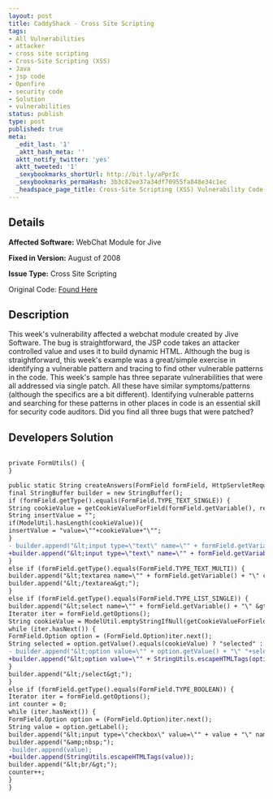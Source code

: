 ```yaml
---
layout: post
title: CaddyShack - Cross Site Scripting
tags:
- All Vulnerabilities
- attacker
- cross site scripting
- Cross-Site Scripting (XSS)
- Java
- jsp code
- Openfire
- security code
- Solution
- vulnerabilities
status: publish
type: post
published: true
meta:
  _edit_last: '1'
  _aktt_hash_meta: ''
  aktt_notify_twitter: 'yes'
  aktt_tweeted: '1'
  _sexybookmarks_shortUrl: http://bit.ly/aPprIc
  _sexybookmarks_permaHash: 3b3c82ee37a34df70955fa848e34c1ec
  _headspace_page_title: Cross-Site Scripting (XSS) Vulnerability Code Example
---
```

## Details
__Affected Software:__ WebChat Module for Jive

__Fixed in Version:__  August of 2008

__Issue Type:__ Cross Site Scripting

Original Code: <a title="Caddyshack" href="http://spotthevuln.com/2010/08/caddyshack/" target="_blank">Found    Here</a>
## Description
This week's vulnerability affected a webchat module created by Jive Software. The bug is straightforward,  the JSP code takes an attacker controlled value and uses it to build dynamic HTML. Although the bug is straightforward, this week's example was a great/simple exercise in identifying a vulnerable pattern and tracing to find other vulnerable patterns in the code. This week's sample has three separate vulnerabilities that were all addressed via single patch. All these have similar symptoms/patterns (although the specifics are a bit different). Identifying vulnerable patterns and searching for these patterns in other places in code is an essential skill for security code auditors. Did you find all three bugs that were patched?
## Developers Solution
```diff public class FormUtils {

private FormUtils() {
}

public static String createAnswers(FormField formField, HttpServletRequest request) {
final StringBuffer builder = new StringBuffer();
if (formField.getType().equals(FormField.TYPE_TEXT_SINGLE)) {
String cookieValue = getCookieValueForField(formField.getVariable(), request);
String insertValue = "";
if(ModelUtil.hasLength(cookieValue)){
insertValue = "value=\""+cookieValue+"\"";
}
- builder.append("&lt;input type=\"text\" name=\"" + formField.getVariable() + "\" "+insertValue+" style=\"width:75%\"&gt;");
+builder.append("&lt;input type=\"text\" name=\"" + formField.getVariable() + "\" "+StringUtils.escapeHTMLTags(insertValue)+" style=\"width:75%\"&gt;");
}
else if (formField.getType().equals(FormField.TYPE_TEXT_MULTI)) {
builder.append("&lt;textarea name=\"" + formField.getVariable() + "\" cols=\"30\" rows=\"3\"&gt;");
builder.append("&lt;/textarea&gt;");
}
else if (formField.getType().equals(FormField.TYPE_LIST_SINGLE)) {
builder.append("&lt;select name=\"" + formField.getVariable() + "\" &gt;");
Iterator iter = formField.getOptions();
String cookieValue = ModelUtil.emptyStringIfNull(getCookieValueForField(formField.getVariable(), request));
while (iter.hasNext()) {
FormField.Option option = (FormField.Option)iter.next();
String selected = option.getValue().equals(cookieValue) ? "selected" : "";
- builder.append("&lt;option value=\"" + option.getValue() + "\" "+selected+"&gt;" + option.getLabel() + "&lt;/option&gt;");
+builder.append("&lt;option value=\"" + StringUtils.escapeHTMLTags(option.getValue()) + "\" "+selected+"&gt;" + option.getLabel() + "&lt;/option&gt;");
}
builder.append("&lt;/select&gt;");
}
else if (formField.getType().equals(FormField.TYPE_BOOLEAN)) {
Iterator iter = formField.getOptions();
int counter = 0;
while (iter.hasNext()) {
FormField.Option option = (FormField.Option)iter.next();
String value = option.getLabel();
builder.append("&lt;input type=\"checkbox\" value=\"" + value + "\" name=\"" + formField.getVariable() + counter + "\"&gt;");
builder.append("&amp;nbsp;");
-builder.append(value);
+builder.append(StringUtils.escapeHTMLTags(value));
builder.append("&lt;br/&gt;");
counter++;
}
}
```
